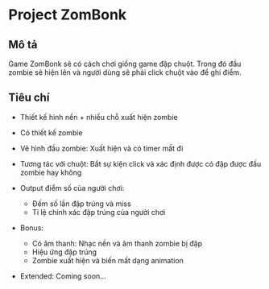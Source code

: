 # Project ZomBonk

## Mô tả
Game ZomBonk sẽ có cách chơi giống game đập chuột. Trong đó đầu zombie sẽ hiện lên và người dùng sẽ phải click chuột vào để ghi điểm.

## Tiêu chí
- Thiết kế hình nền + nhiều chỗ xuất hiện zombie
- Có thiết kế zombie
- Vẽ hình đầu zombie: Xuất hiện và có timer mất đi
- Tương tác với chuột: Bắt sự kiện click và xác định được có đập được đầu zombie hay không
- Output điểm số của người chơi:
    - Đếm số lần đập trúng và miss
    - Tỉ lệ chính xác đập trúng của người chơi

- Bonus:
    - Có âm thanh: Nhạc nền và âm thanh zombie bị đập
    - Hiệu ứng đập trúng
    - Zombie xuất hiện và biến mất dạng animation

- Extended: Coming soon...